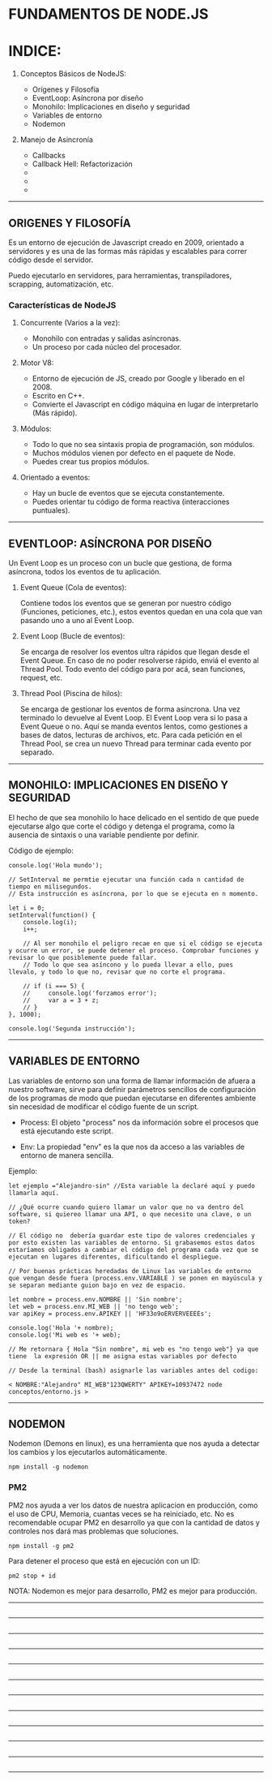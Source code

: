 # FUNDAMENTOS DE NODE.JS

# INDICE:

1. Conceptos Básicos de NodeJS:

	- Orígenes y Filosofía
	- EventLoop: Asíncrona por diseño
	- Monohilo: Implicaciones en diseño y seguridad
	- Variables de entorno
	- Nodemon

2. Manejo de Asincronía

	- Callbacks
	- Callback Hell: Refactorización
	-
	-
	-



-------------------------------------------------------------------------------------------------

## ORIGENES Y FILOSOFÍA

Es un entorno de ejecución de Javascript creado en 2009, orientado a servidores y es una de las formas más rápidas y escalables para correr código desde el servidor.

Puedo ejecutarlo en servidores, para herramientas, transpiladores, scrapping, automatización, etc. 

### Características de NodeJS

1. Concurrente (Varios a la vez): 

	- Monohilo con entradas y salidas asíncronas. 
	- Un proceso por cada núcleo del procesador.

2. Motor V8:
	
	- Entorno de ejecución de JS, creado por Google y liberado en el 2008.
	- Escrito en C++.
	- Convierte el Javascript en código máquina en lugar de interpretarlo (Más rápido).

3. Módulos:

	- Todo lo que no sea sintaxis propia de programación, son módulos.
	- Muchos módulos vienen por defecto en el paquete de Node.
	- Puedes crear tus propios módulos. 

4. Orientado a eventos:

	- Hay un bucle de eventos que se ejecuta constantemente.
	- Puedes orientar tu código de forma reactiva (interacciones puntuales).

-------------------------------------------------------------------------------------------------

## EVENTLOOP: ASÍNCRONA POR DISEÑO

Un Event Loop es un proceso con un bucle que gestiona, de forma asíncrona, todos los eventos de tu aplicación.

1. Event Queue (Cola de eventos): 
	
	Contiene todos los eventos que se generan por nuestro código (Funciones, peticiones, etc.), estos eventos quedan en una cola que van pasando uno a uno al Event Loop.

2. Event Loop (Bucle de eventos): 

	Se encarga de resolver los eventos ultra rápidos que llegan desde el Event Queue. En caso de no poder resolverse rápido, enviá el evento al Thread Pool. Todo evento del código para por acá, sean funciones, request, etc.

3. Thread Pool (Piscina de hilos): 
	
	Se encarga de gestionar los eventos de forma asíncrona. Una vez terminado lo devuelve al Event Loop. El Event Loop vera si lo pasa a Event Queue o no. 
	Aquí se manda eventos lentos, como gestiones a bases de datos, lecturas de archivos, etc.
	Para cada petición en el Thread Pool, se crea un nuevo Thread para terminar cada evento por separado.

-------------------------------------------------------------------------------------------------

## MONOHILO: IMPLICACIONES EN DISEÑO Y SEGURIDAD

El hecho de que sea monohilo lo hace delicado en el sentido de que puede ejecutarse algo que corte el código y detenga el programa, como la ausencia de sintaxis o una variable pendiente por definir.

Código de ejemplo:

	console.log('Hola mundo');

	// SetInterval me permtie ejecutar una función cada n cantidad de tiempo en milisegundos.
	// Esta instrucción es asíncrona, por lo que se ejecuta en n momento.

	let i = 0;
	setInterval(function() {
	    console.log(i);
	    i++;

		// Al ser monohilo el peligro recae en que si el código se ejecuta y ocurre un error, se puede detener el proceso. Comprobar funciones y revisar lo que posiblemente puede fallar.
		// Todo lo que sea asíncono y lo pueda llevar a ello, pues llevalo, y todo lo que no, revisar que no corte el programa.

	    // if (i === 5) {
	    //     console.log('forzamos error');
	    //     var a = 3 + z;
	    // }
	}, 1000);

	console.log('Segunda instrucción');

-------------------------------------------------------------------------------------------------

## VARIABLES DE ENTORNO

Las variables de entorno son una forma de llamar información de afuera a nuestro software, sirve para definir parámetros sencillos de configuración de los programas de modo que puedan ejecutarse en diferentes ambiente sin necesidad de modificar el código fuente de un script.

- Process: El objeto "process" nos da información sobre el procesos que está ejecutando este script.

- Env: La propiedad "env" es la que nos da acceso a las variables de entorno de manera sencilla.

Ejemplo:

	let ejemplo ="Alejandro-sin" //Esta variable la declaré aquí y puedo llamarla aquí.

	// ¿Qué ocurre cuando quiero llamar un valor que no va dentro del software, si quiereo llamar una API, o que necesito una clave, o un token?

	// El código no  debería guardar este tipo de valores credenciales y por esto existen las variables de entorno. Si grabasemos estos datos estaríamos obligados a cambiar el código del programa cada vez que se ejecutan en lugares diferentes, dificultando el despliegue.

	// Por buenas prácticas heredadas de Linux las variables de entorno que vengan desde fuera (process.env.VARIABLE ) se ponen en mayúscula y se separan mediante guion bajo en vez de espacio.

	let nombre = process.env.NOMBRE || 'Sin nombre'; 
	let web = process.env.MI_WEB || 'no tengo web';
	var apiKey = process.env.APIKEY || 'HF33o9oERVERVEEEEs';

	console.log('Hola '+ nombre);
	console.log('Mi web es '+ web);

	// Me retornara { Hola "Sin nombre", mi web es "no tengo web"} ya que tiene  la expresión OR || me asigna estas variables por defecto

	// Desde la terminal (bash) asignarle las variables antes del codigo:

	< NOMBRE:"Alejandro" MI_WEB"123QWERTY" APIKEY=10937472 node conceptos/entorno.js >


-------------------------------------------------------------------------------------------------

## NODEMON

Nodemon (Demons en linux), es una herramienta que nos ayuda a detectar los cambios y los ejecutarlos automáticamente.

	npm install -g nodemon

### PM2

PM2 nos ayuda a ver los datos de nuestra aplicacion en producción, como el uso de CPU, Memoria, cuantas veces se ha reiniciado, etc. No es recomendable ocupar PM2 en desarrollo ya que con la cantidad de datos y controles nos dará mas problemas que soluciones.

	npm install -g pm2

Para detener el proceso que está en ejecución con un ID:

	pm2 stop + id

NOTA: Nodemon es mejor para desarrollo, PM2 es mejor para producción.

-------------------------------------------------------------------------------------------------

##

-------------------------------------------------------------------------------------------------

##

-------------------------------------------------------------------------------------------------

##

-------------------------------------------------------------------------------------------------

##

-------------------------------------------------------------------------------------------------

##

-------------------------------------------------------------------------------------------------

##

-------------------------------------------------------------------------------------------------

##

-------------------------------------------------------------------------------------------------

##

-------------------------------------------------------------------------------------------------

##

-------------------------------------------------------------------------------------------------

##

-------------------------------------------------------------------------------------------------

##

-------------------------------------------------------------------------------------------------
